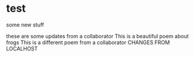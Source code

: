 # test
some new stuff

these are some updates from a collaborator
This is a beautiful poem about frogs
This is a different poem from a collaborator
CHANGES FROM LOCALHOST